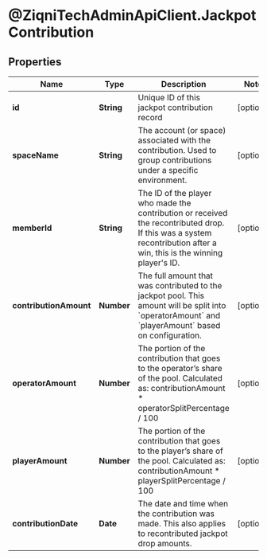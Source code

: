 # @ZiqniTechAdminApiClient.JackpotContribution

## Properties

Name | Type | Description | Notes
------------ | ------------- | ------------- | -------------
**id** | **String** | Unique ID of this jackpot contribution record | [optional] 
**spaceName** | **String** | The account (or space) associated with the contribution. Used to group contributions under a specific  environment.  | [optional] 
**memberId** | **String** | The ID of the player who made the contribution or received the recontributed drop. If this was a system recontribution after a win, this is the winning player&#39;s ID.  | [optional] 
**contributionAmount** | **Number** | The full amount that was contributed to the jackpot pool. This amount will be split into &#x60;operatorAmount&#x60; and &#x60;playerAmount&#x60; based on configuration.  | [optional] 
**operatorAmount** | **Number** | The portion of the contribution that goes to the operator’s share of the pool. Calculated as: contributionAmount * operatorSplitPercentage / 100  | [optional] 
**playerAmount** | **Number** | The portion of the contribution that goes to the player’s share of the pool. Calculated as: contributionAmount * playerSplitPercentage / 100  | [optional] 
**contributionDate** | **Date** | The date and time when the contribution was made. This also applies to recontributed jackpot drop amounts.  | [optional] 


